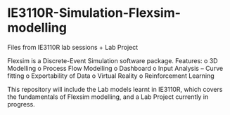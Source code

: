 # IE3110R-Simulation-Flexsim-modelling
Files from IE3110R lab sessions + Lab Project

Flexsim is a Discrete-Event Simulation software package.
Features:
o 3D Modelling
o Process Flow Modelling
o Dashboard
o Input Analysis – Curve fitting
o Exportability of Data
o Virtual Reality
o Reinforcement Learning

This repository will include the Lab models learnt in IE3110R, which covers the fundamentals of Flexsim modelling,
and a Lab Project currently in progress.
